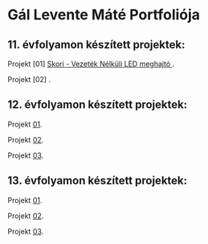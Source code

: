 # Gál Levente Máté Portfoliója


## 11. évfolyamon készített projektek:

Projekt [01] [Skori - Vezeték Nélküli LED meghajtó ](https://leventegal.github.io/portfolio/11/projekt01). 

Projekt [02] [](https://sandorpeteer.github.io/portfolio/11/projekt02).

## 12. évfolyamon készített projektek:

Projekt [01](https://sandorpeteer.github.io/portfolio/12/).

Projekt [02](https://sandorpeteer.github.io/portfolio/12/).

Projekt [03](https://sandorpeteer.github.io/portfolio/12/).

## 13. évfolyamon készített projektek:

Projekt [01](https://sandorpeteer.github.io/portfolio/12/).

Projekt [02](https://sandorpeteer.github.io/portfolio/12/).

Projekt [03](https://sandorpeteer.github.io/portfolio/12/).

